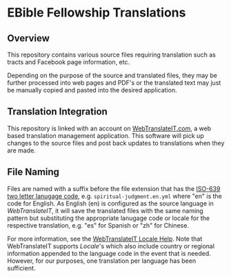 # EBible Fellowship Translations

## Overview

This repository contains various source files requiring translation such as tracts and Facebook page information, etc.  

Depending on the purpose of the source and translated files, they may be further processed into web pages and PDF's or the translated text may just be manually copied and pasted into the desired application.

## Translation Integration

This repository is linked with an account on [WebTranslateIT.com](webtranslateit.com), a web based translation management application.  This software will pick up changes to the source files and post back updates to translations when they are made.

## File Naming

Files are named with a suffix before the file extension that has the 
[ISO-639 two letter lanugage code](http://en.wikipedia.org/wiki/List_of_ISO_639-1_codes), 
e.g. `spiritual-judgment.en.yml` where "en" is the code for English.  As English (en) is configured as the source language in *WebTranslateIT*, it will save the translated files with the same naming pattern but substituting the appropriate lanugage code or locale for the respective translation, e.g. "es" for Spanish or "zh" for Chinese. 

For more information, see the [WebTranslateIT Locale Help](https://webtranslateit.com/en/docs/locale/).  Note that WebTranslateIT supports *Locale*'s which also include country or regional information appended to the language code in the event that is needed.  However, for our purposes, one translation per language has been sufficient.
